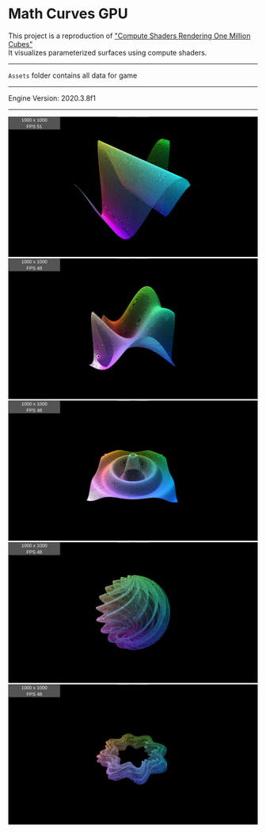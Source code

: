 # Math Curves GPU  

This project is a reproduction of ["Compute Shaders Rendering One Million Cubes"](https://catlikecoding.com/unity/tutorials/basics/compute-shaders/)\
It visualizes parameterized surfaces using compute shaders.

------

`Assets` folder contains all data for game

------

Engine Version: 2020.3.8f1

------

![screenshot1](screenshot1.png)\
![screenshot2](screenshot2.png)\
![screenshot3](screenshot3.png)\
![screenshot4](screenshot4.png)\
![screenshot5](screenshot5.png)